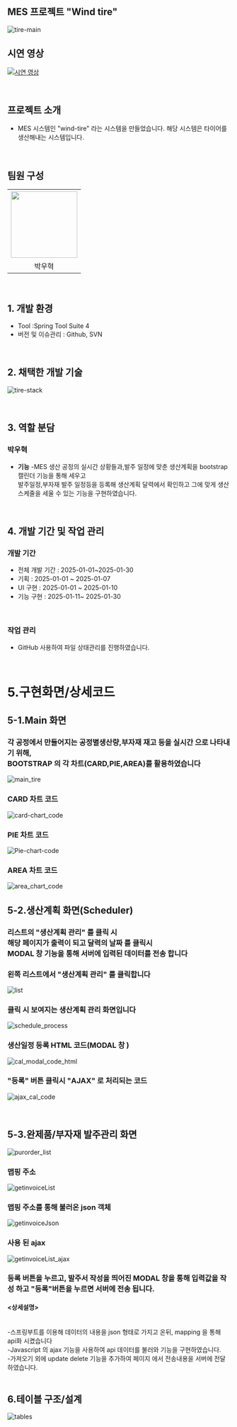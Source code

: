 ## MES 프로젝트 "Wind tire"
![tire-main](https://github.com/user-attachments/assets/a47f7536-9cc4-4843-a4af-d9bc4430cfd6)


## 시연 영상
[![시연 영상](https://img.youtube.com/vi/1sEOsvN_loM/maxresdefault.jpg)](https://www.youtube.com/watch?v=1sEOsvN_loM)

<br>

## 프로젝트 소개

- MES 시스템인 "wind-tire" 라는 시스템을 만들었습니다. 해당 시스템은 타이어를 생산해내는 시스템입니다.

<br>


## 팀원 구성

<div align="center">

<table  align="center">
  <tr>
    <th><img src="https://avatars.githubusercontent.com/u/162407926?v=4" width="150" height="150" "/></th>
  </tr>
  <tr>
    <td align="center"> 박우혁</td>
  </tr>
</table>
</div>

<br>

## 1. 개발 환경
- Tool :Spring Tool Suite 4 
- 버전 및 이슈관리 : Github, SVN
<br>

## 2. 채택한 개발 기술

![tire-stack](https://github.com/user-attachments/assets/55737e10-2b96-4023-90a6-9cab6f78382f)

<br/>

## 3. 역할 분담

### 박우혁
- **기능**
    -MES 생산 공정의 실시간 상황들과,발주 일정에 맞춘  생산계획을 bootstrap 캘린더 기능을 통해 세우고 <br> 발주일정,부자재 발주 일정등을 등록해 생산계획 달력에서 확인하고 그에 맞게 생산 스케줄을 세울 수 있는 기능을 구현하였습니다.

<br>

## 4. 개발 기간 및 작업 관리

### 개발 기간

- 전체 개발 기간 : 2025-01-01~2025-01-30
- 기획 : 2025-01-01 ~ 2025-01-07
- UI 구현 : 2025-01-01 ~ 2025-01-10
- 기능 구현 : 2025-01-11~ 2025-01-30

<br>

### 작업 관리

- GitHub 사용하여 파일 상태관리를 진행하였습니다.

<br>

# 5.구현화면/상세코드

<h2>5-1.Main 화면</h2>

<h3>각 공정에서 만들어지는 공정별생산량,부자재 재고 등을 실시간 으로 나타내기 위해,<br>
BOOTSTRAP 의 각 차트(CARD,PIE,AREA)를 활용하였습니다 </h3>

![main_tire](https://github.com/user-attachments/assets/cd7b859e-7ddc-4e01-a5ed-b49c082f64f9)


<h3>CARD 차트 코드</h3>

![card-chart_code](https://github.com/user-attachments/assets/f1b32ef1-0965-4a90-bffb-203f15f5f9f0)

<h3>PIE 차트 코드</h3>

![Pie-chart-code](https://github.com/user-attachments/assets/3ca0b2ae-292c-46cf-bdf8-e08f7017e241)


<h3>AREA 차트 코드</h3>

![area_chart_code](https://github.com/user-attachments/assets/d65dfec7-8bb9-49a1-ab69-e64533a33034)


<h2>5-2.생산계획 화면(Scheduler)</h2>

<h3>리스트의 "생산계획 관리" 를 클릭 시 <br>  해당 페이지가 출력이 되고 달력의 날짜 를 클릭시 <br> MODAL 창 기능을 통해 서버에 입력된 데이터를 전송 합니다</h3>


<h3>왼쪽 리스트에서 "생산계획 관리" 를 클릭합니다</h3>

![list](https://github.com/user-attachments/assets/97127511-7f4a-4dcd-974d-60093d03cbf5)

<h3>클릭 시 보여지는 생산계획 관리 화면입니다</h3>

![schedule_process](https://github.com/user-attachments/assets/bad3ed28-785f-4e3b-a572-81082edac9aa)



<h3>생산일정 등록 HTML 코드(MODAL 창 ) </h3>

![cal_modal_code_html](https://github.com/user-attachments/assets/b7510e63-136b-49fa-a0c0-c3de561ef46c)

<h3>"등록" 버튼 클릭시 "AJAX" 로 처리되는 코드</h3>

![ajax_cal_code](https://github.com/user-attachments/assets/51732de2-72eb-4e1d-842c-a51b1c267b90)



<br>



<h2>5-3.완제품/부자재 발주관리 화면</h3>

![purorder_list](https://github.com/user-attachments/assets/c4dd252c-7194-46b4-b7b3-f555c60bbd3a)

<h3>맵핑 주소</h3>

![getinvoiceList](https://github.com/user-attachments/assets/65224543-f7f7-4442-878b-728cdc38bb7e)


<h3>맵핑 주소를 통해 불러온 json 객체</h3>

![getinvoiceJson](https://github.com/user-attachments/assets/e165f07c-74ef-4536-8b55-1f4ecce6534b)


<h3>사용 된 ajax</h3>

![getinvoiceList_ajax](https://github.com/user-attachments/assets/c2c76bd5-02dc-4e95-a7c9-5ba1ccd0e29f)


<h3>등록 버튼을 누르고, 발주서 작성을 띄어진 MODAL 창을 통해 입력값을 작성 하고 "등록"버튼을 누르면  서버에 전송 됩니다.</h3>




#### <상세설명>
<br>
-스프링부트를 이용해 데이터의 내용을 json 형태로 가지고 온뒤, mapping 을 통해 api화 시켰습니다  <br>
-Javascript 의 ajax  기능을 사용하여 api 데이터를 불러와 기능을 구현하였습니다.<br>
-가져오기 외에 update delete 기능을 추가하여 페이지 에서 전송내용을 서버에 전달하였습니다.
<br>
<br>

## 6.테이블 구조/설계

![tables](https://github.com/user-attachments/assets/35754dde-6382-4006-80b1-abab944f0179)



